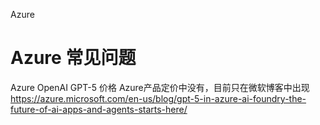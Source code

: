 Azure
# Azure 常见问题
Azure OpenAI GPT-5 价格
Azure产品定价中没有，目前只在微软博客中出现
https://azure.microsoft.com/en-us/blog/gpt-5-in-azure-ai-foundry-the-future-of-ai-apps-and-agents-starts-here/

